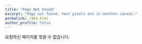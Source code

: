 ```yaml
---
title: "Page Not Found"
excerpt: "Page not found. Your pixels are in another canvas."
permalink: /404.html
author_profile: false
---
```


요청하신 페이지를 찾을 수 없습니다.

<script>
  var GOOG_FIXURL_LANG = 'en';
  var GOOG_FIXURL_SITE = 'https://papern0211.github.io'
</script>
<script src="https://linkhelp.clients.google.com/tbproxy/lh/wm/fixurl.js">
</script>